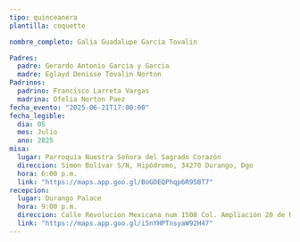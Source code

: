 ```yaml
---
tipo: quinceanera
plantilla: coquette

nombre_completo: Galia Guadalupe Garcia Tovalin

Padres:
  padre: Gerardo Antonio Garcia y Garcia
  madre: Eglayd Denisse Tovalin Norton
Padrinos:
  padrino: Francisco Larreta Vargas
  madrina: Ofelia Norton Paez
fecha_evento: "2025-06-21T17:00:00"
fecha_legible:
  dia: 05
  mes: Julio
  ano: 2025
misa:
  lugar: Parroquia Nuestra Señora del Sagrado Corazón
  direccion: Simon Bolívar S/N, Hipódromo, 34270 Durango, Dgo
  hora: 6:00 p.m.
  link: "https://maps.app.goo.gl/BoGDEQPhqp6R95BT7"
recepcion:
  lugar: Durango Palace
  hora: 9:00 p.m.
  direccion: Calle Revolucion Mexicana num 1508 Col. Ampliación 20 de Noviembre
  link: "https://maps.app.goo.gl/i5nYHPTnsyaW92H47"
---
```

